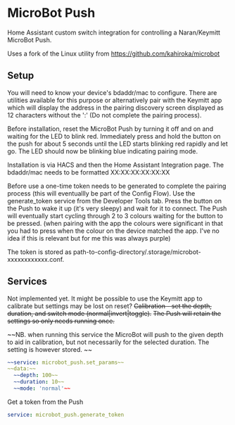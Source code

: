 # MicroBot Push
Home Assistant custom switch integration for controlling a Naran/Keymitt MicroBot Push.

Uses a fork of the Linux utility from https://github.com/kahiroka/microbot

## Setup
You will need to know your device's bdaddr/mac to configure. There are utilities available for this purpose or alternatively pair with the Keymitt app which will display the address in the pairing discovery screen displayed as 12 characters without the ':' (Do not complete the pairing process).
    
Before installation, reset the MicroBot Push by turning it off and on and waiting for the LED to blink red. Immediately press and hold the button on the push for about 5 seconds until the LED starts blinking red rapidly and let go. The LED should now be blinking blue indicating pairing mode.

Installation is via HACS and then the Home Assistant Integration page. The bdaddr/mac needs to be formatted XX:XX:XX:XX:XX:XX

Before use a one-time token needs to be generated to complete the pairing process (this will eventuallly be part of the Config Flow). Use the generate_token service from the Developer Tools tab. Press the button on the Push to wake it up (it's very sleepy) and wait for it to connect. The Push will eventually start cycling through 2 to 3 colours waiting for the button to be pressed. (when pairing with the app the colours were significant in that you had to press when the colour on the device matched the app. I've no idea if this is relevant but for me this was always purple) 

The token is stored as path-to-config-directory/.storage/microbot-xxxxxxxxxxxx.conf.

## Services

Not implemented yet. It might be possible to use the Keymitt app to calibrate but settings may be lost on reset?
~~Calibration - set the depth, duration, and switch mode (normal|invert|toggle).~~
~~The Push will retain the settings so only needs running once.~~

~~NB. when running this service the MicroBot will push to the given depth to aid in calibration, but not necessarily for the selected duration. The setting is however stored. ~~

```yaml
~~service: microbot_push.set_params~~
~~data:~~
  ~~depth: 100~~
  ~~duration: 10~~
  ~~mode: 'normal'~~
```
  
Get a token from the Push

```yaml
service: microbot_push.generate_token

```

